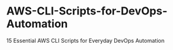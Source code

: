 # AWS-CLI-Scripts-for-DevOps-Automation
15 Essential AWS CLI Scripts for Everyday DevOps Automation
